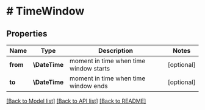 # # TimeWindow

## Properties

Name | Type | Description | Notes
------------ | ------------- | ------------- | -------------
**from** | **\DateTime** | moment in time when time window starts | [optional]
**to** | **\DateTime** | moment in time when time window ends | [optional]

[[Back to Model list]](../../README.md#models) [[Back to API list]](../../README.md#endpoints) [[Back to README]](../../README.md)

